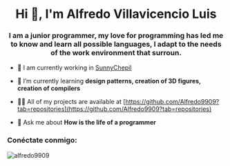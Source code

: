 <h1 align="center">Hi 👋, I'm Alfredo Villavicencio Luis</h1>
<h3 align="center">I am a junior programmer, my love for programming has led me to know and learn all possible languages, I adapt to the needs of the work environment that surroun.</h3>



- 🔭 I am currently working in [SunnyChepil](https://github.com/kevdany17/DataBaseMigrationSunnyChepil.git)

- 🌱 I’m currently learning **design patterns, creation of 3D figures, creation of compilers**



- 👨‍💻 All of my projects are available at [https://github.com/Alfredo9909?tab=repositories](https://github.com/Alfredo9909?tab=repositories)

- 💬  Ask me about **How is the life of a programmer**

<h3 align="left">Conéctate conmigo:</h3>


<p><img align="left" src="https://github-readme-stats.vercel.app/api/top-langs?username=alfredo9909&show_icons=true&locale=en&layout=compact" alt="alfredo9909" /></p>

>


